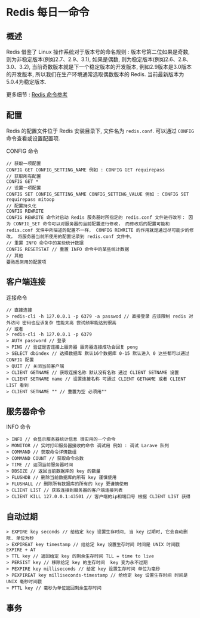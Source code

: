 # Redis 每日一命令

## 概述
Redis 借鉴了 Linux 操作系统对于版本号的命名规则 :
版本号第二位如果是奇数, 则为非稳定版本(例如2.7、2.9、3.1), 如果是偶数, 则为稳定版本(例如2.6、2.8、3.0、3.2), 当前奇数版本就是下一个稳定版本的开发版本, 例如2.9版本是3.0版本的开发版本, 所以我们在生产环境通常选取偶数版本的 Redis. 当前最新版本为5.0.4为稳定版本. 

更多细节 :  [Redis 命令参考](http://redisdoc.com/index.html)


## 配置
Redis 的配置文件位于 Redis 安装目录下, 文件名为 `redis.conf`.
可以通过 `CONFIG` 命令查看或设置配置项.

CONFIG 命令
```
// 获取一项配置
CONFIG GET CONFIG_SETTING_NAME 例如 : CONFIG GET requirepass
// 获取所有配置
CONFIG GET *
// 设置一项配置
CONFIG SET CONFIG_SETTING_NAME CONFIG_SETTING_VALUE 例如 : CONFIG SET requirepass mitoop
// 配置持久化
CONFIG REWRITE 
CONFIG REWRITE 命令对启动 Redis 服务器时所指定的 redis.conf 文件进行改写： 因为 CONFIG_SET 命令可以对服务器的当前配置进行修改， 而修改后的配置可能和 redis.conf 文件中所描述的配置不一样， CONFIG REWRITE 的作用就是通过尽可能少的修改， 将服务器当前所使用的配置记录到 redis.conf 文件中。
// 重置 INFO 命令中的某些统计数据 
CONFIG RESETSTAT // 重置 INFO 命令中的某些统计数据
// 其他
要熟悉常用的配置项
```

## 客户端连接

连接命令

```
// 直接连接
> redis-cli -h 127.0.0.1 -p 6379 -a passwod // 直接登录 应该限制 redis 对外访问 密码也应该复杂 性能太高 尝试频率能达到很高
// 或者
> redis-cli -h 127.0.0.1 -p 6379
> AUTH password // 登录
> PING // 验证是否连接上服务器 服务器连接成功会回复 pong
> SELECT dbindex // 选择数据库 默认16个数据库 0-15 默认进入 0 这些都可以通过 CONFIG 配置
> QUIT // 关闭当前客户端
> CLIENT GETNAME // 获取连接名称 默认没有名称 通过 CLIENT SETNAME 设置
> CLIENT SETNAME name // 设置连接名称 可通过 CLIENT GETNAME 或者 CLIENT LIST 看到
> CLIENT SETNAME "" // 重置为空 必须用""
```

## 服务器命令

INFO 命令

```
> INFO // 会显示服务器统计信息 很实用的一个命令
> MONITOR // 实时打印服务器接收的命令 调试用 例如 : 调试 Larave 队列
> COMMAND // 获取命令详情数组
> COMMAND COUNT // 获取命令总数
> TIME // 返回当前服务器时间
> DBSIZE // 返回当前数据库的 key 的数量
> FLUSHDB // 删除当前数据库的所有 key 谨慎使用
> FLUSHALL // 删除所有数据库的所有的 key 更谨慎使用
> CLIENT LIST // 获取连接到服务器的客户端连接列表
> CLIENT KILL 127.0.0.1:43501 // 客户端的ip和端口号 根据 CLIENT LIST 获得
```

## 自动过期

```
> EXPIRE key seconds // 给给定 key 设置生存时间, 当 key 过期时, 它会自动删除. 单位为秒
> EXPIREAT key timestamp // 给给定 key 设置生存时间 时间是 UNIX 时间戳 EXPIRE + AT
> TTL key // 返回给定 key 的剩余生存时间 TLL = time to live
> PERSIST key // 移除给定 key 的生存时间  key 变为永不过期
> PEXPIRE key milliseconds // 给定 key 设置生存时间 单位为毫秒
> PEXPIREAT key milliseconds-timestamp // 给给定 key 设置生存时间 时间是 UNIX 毫秒时间戳 
> PTTL key // 毫秒为单位返回剩余生存时间
```

## 事务
